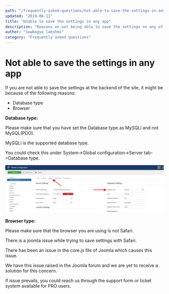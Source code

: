 ```yaml
---
path: "/frequently-asked-questions/not-able-to-save-the-settings-in-any-app"
updated: "2019-06-11"
title: "Unable to save the settings in any app"
description: "Reasons on not being able to save the settings on any of the apps"
author: "Sowbagya lakshmi"
category: "Frequently asked questions"
---
```

# Not able to save the settings in any app

If you are not able to save the settings at the backend of the site, it might be because of the following reasons:

- Database type 
- Browser 

**Database type:**

Please make sure that you have set the Database type as MySQLi and not MySQL(PDO).

MySQLi is the supported database type.

You could check this under System->Global configuration->Server tab->Database type.

![Database type in Joomla configuration](https://raw.githubusercontent.com/j2store/doc-images/master//frequently-asked-questions/not-able-to-save-settings/database-type.png)

**Browser type:**

Please make sure that the browser you are using is not Safari.

There is a joomla issue while trying to save settings with Safari.

There has been an issue in the core.js file of Joomla which causes this issue.

We have this issue raised in the Joomla forum and we are yet to receive a solution for this concern.

If issue prevails, you could reach us through the <link-text url="https://www.j2store.org/support/support-request-form.html" target="_blank" rel="noopener">support form</link-text> or <link-text url="https://www.j2store.org/my-account/priority-ticket-system.html" target="_blank" rel="noopener">ticket system </link-text>available for PRO users.
